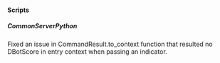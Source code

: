 
#### Scripts
##### CommonServerPython
Fixed an issue in CommandResult.to_context function that resulted no DBotScore in entry context when passing an indicator.
